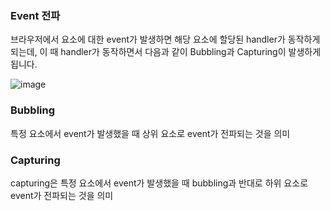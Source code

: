 ### Event 전파

브라우저에서 요소에 대한 event가 발생하면 해당 요소에 할당된 handler가 동작하게 되는데, 이 때 handler가 동작하면서 다음과 같이 Bubbling과 Capturing이 발생하게 됩니다.

![image](https://user-images.githubusercontent.com/70560755/232294619-c774dd9b-dcda-48d7-9b6e-09e7cd483535.png)


### Bubbling

특정 요소에서 event가 발생했을 때 상위 요소로 event가 전파되는 것을 의미


### Capturing

capturing은 특정 요소에서 event가 발생했을 때 bubbling과 반대로 하위 요소로 event가 전파되는 것을 의미
